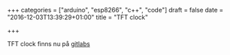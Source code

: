 +++
categories = ["arduino", "esp8266", "c++", "code"]
draft = false
date = "2016-12-03T13:39:29+01:00"
title = "TFT clock"

+++

TFT clock finns nu på <a href="https://gitlab.com/frklan/TFTclock_UTFT/">gitlabs</a>
